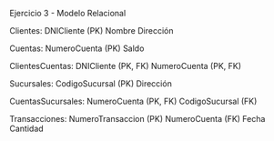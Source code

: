 Ejercicio 3 - Modelo Relacional

Clientes:
DNICliente (PK)
Nombre
Dirección

Cuentas:
NumeroCuenta (PK)
Saldo

ClientesCuentas:
DNICliente (PK, FK)
NumeroCuenta (PK, FK)

Sucursales:
CodigoSucursal (PK)
Dirección

CuentasSucursales:
NumeroCuenta (PK, FK)
CodigoSucursal (FK)

Transacciones:
NumeroTransaccion (PK)
NumeroCuenta (FK)
Fecha
Cantidad